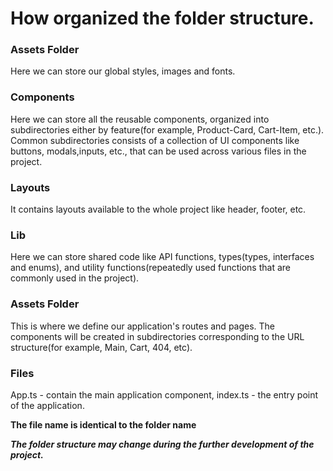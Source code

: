 # How organized the folder structure.

### Assets Folder

Here we can store our global styles, images and fonts.

### Components

Here we can store all the reusable components, organized into subdirectories either by feature(for example, Product-Card, Cart-Item, etc.). Common subdirectories consists of a collection of UI components like buttons, modals,inputs, etc., that can be used across various files in the project.

### Layouts

It contains layouts available to the whole project like header, footer, etc.

### Lib

Here we can store shared code like API functions, types(types, interfaces and enums), and utility functions(repeatedly used functions that are commonly used in the project).

### Assets Folder

This is where we define our application's routes and pages. The components will be created in subdirectories corresponding to the URL structure(for example, Main, Cart, 404, etc).

### Files

App.ts - contain the main application component, index.ts - the entry point of the application.

**The file name is identical to the folder name**

**_The folder structure may change during the further development of the project._**
